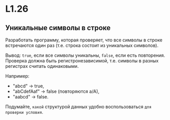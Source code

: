 # L1.26

## Уникальные символы в строке
Разработать программу, которая проверяет, что все символы в строке встречаются один раз (т.е. строка состоит из уникальных символов).

Вывод: `true`, если все символы уникальны, `false`, если есть повторения. 
Проверка должна быть регистронезависимой, т.е. символы в разных регистрах считать одинаковыми.

Например: 
- "abcd" -> true, 
- "abCdefAaf" -> false (повторяются a/A),
- "aabcd" -> false.

Подумайте, `какой` структурой данных удобно воспользоваться `для проверки условия`.